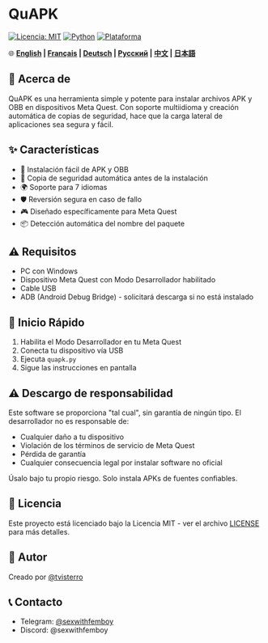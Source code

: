 # QuAPK

[![Licencia: MIT](https://img.shields.io/badge/Licencia-MIT-yellow.svg)](https://opensource.org/licenses/MIT)
[![Python](https://img.shields.io/badge/python-3.6+-blue.svg)](https://www.python.org/downloads/)
[![Plataforma](https://img.shields.io/badge/plataforma-Windows-blue)](https://www.microsoft.com/windows)

🌐 **[English](README.md) | [Français](README_FR.md) | [Deutsch](README_DE.md) | [Русский](README_RU.md) | [中文](README_ZH.md) | [日本語](README_JA.md)**

## 📱 Acerca de

QuAPK es una herramienta simple y potente para instalar archivos APK y OBB en dispositivos Meta Quest. Con soporte multiidioma y creación automática de copias de seguridad, hace que la carga lateral de aplicaciones sea segura y fácil.

## ✨ Características

- 🚀 Instalación fácil de APK y OBB
- 💾 Copia de seguridad automática antes de la instalación
- 🌍 Soporte para 7 idiomas
- 🛡️ Reversión segura en caso de fallo
- 🎮 Diseñado específicamente para Meta Quest
- 📦 Detección automática del nombre del paquete

## ⚠️ Requisitos

- PC con Windows
- Dispositivo Meta Quest con Modo Desarrollador habilitado
- Cable USB
- ADB (Android Debug Bridge) - solicitará descarga si no está instalado

## 🚀 Inicio Rápido

1. Habilita el Modo Desarrollador en tu Meta Quest
2. Conecta tu dispositivo vía USB
3. Ejecuta `quapk.py`
4. Sigue las instrucciones en pantalla

## ⚠️ Descargo de responsabilidad

Este software se proporciona "tal cual", sin garantía de ningún tipo. El desarrollador no es responsable de:
- Cualquier daño a tu dispositivo
- Violación de los términos de servicio de Meta Quest
- Pérdida de garantía
- Cualquier consecuencia legal por instalar software no oficial

Úsalo bajo tu propio riesgo. Solo instala APKs de fuentes confiables.

## 📄 Licencia

Este proyecto está licenciado bajo la Licencia MIT - ver el archivo [LICENSE](LICENSE) para más detalles.

## 👤 Autor

Creado por [@tvisterro](https://github.com/tvisterro)

## 📞 Contacto

- Telegram: [@sexwithfemboy](https://t.me/sexwithfemboy)
- Discord: @sexwithfemboy
